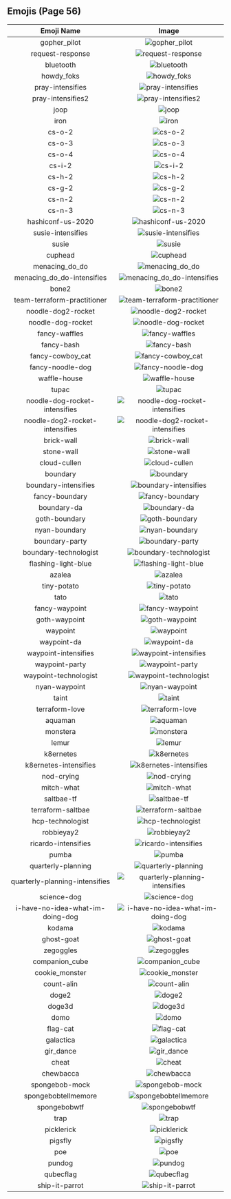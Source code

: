 
  ## Emojis (Page 56)
  |Emoji Name|Image|
  | :-: | :-: |
  |gopher_pilot| ![gopher_pilot](/output/gopher_pilot.png)|
  |request-response| ![request-response](/output/request-response.gif)|
  |bluetooth| ![bluetooth](/output/bluetooth.png)|
  |howdy_foks| ![howdy_foks](/output/howdy_foks.jpg)|
  |pray-intensifies| ![pray-intensifies](/output/pray-intensifies.gif)|
  |pray-intensifies2| ![pray-intensifies2](/output/pray-intensifies2.gif)|
  |joop| ![joop](/output/joop.jpg)|
  |iron| ![iron](/output/iron.png)|
  |cs-o-2| ![cs-o-2](/output/cs-o-2.png)|
  |cs-o-3| ![cs-o-3](/output/cs-o-3.png)|
  |cs-o-4| ![cs-o-4](/output/cs-o-4.png)|
  |cs-i-2| ![cs-i-2](/output/cs-i-2.png)|
  |cs-h-2| ![cs-h-2](/output/cs-h-2.png)|
  |cs-g-2| ![cs-g-2](/output/cs-g-2.png)|
  |cs-n-2| ![cs-n-2](/output/cs-n-2.png)|
  |cs-n-3| ![cs-n-3](/output/cs-n-3.png)|
  |hashiconf-us-2020| ![hashiconf-us-2020](/output/hashiconf-us-2020.jpg)|
  |susie-intensifies| ![susie-intensifies](/output/susie-intensifies.gif)|
  |susie| ![susie](/output/susie.png)|
  |cuphead| ![cuphead](/output/cuphead.gif)|
  |menacing_do_do| ![menacing_do_do](/output/menacing_do_do.png)|
  |menacing_do_do-intensifies| ![menacing_do_do-intensifies](/output/menacing_do_do-intensifies.gif)|
  |bone2| ![bone2](/output/bone2.png)|
  |team-terraform-practitioner| ![team-terraform-practitioner](/output/team-terraform-practitioner.gif)|
  |noodle-dog2-rocket| ![noodle-dog2-rocket](/output/noodle-dog2-rocket.png)|
  |noodle-dog-rocket| ![noodle-dog-rocket](/output/noodle-dog-rocket.png)|
  |fancy-waffles| ![fancy-waffles](/output/fancy-waffles.png)|
  |fancy-bash| ![fancy-bash](/output/fancy-bash.png)|
  |fancy-cowboy_cat| ![fancy-cowboy_cat](/output/fancy-cowboy_cat.png)|
  |fancy-noodle-dog| ![fancy-noodle-dog](/output/fancy-noodle-dog.png)|
  |waffle-house| ![waffle-house](/output/waffle-house.gif)|
  |tupac| ![tupac](/output/tupac.jpg)|
  |noodle-dog-rocket-intensifies| ![noodle-dog-rocket-intensifies](/output/noodle-dog-rocket-intensifies.gif)|
  |noodle-dog2-rocket-intensifies| ![noodle-dog2-rocket-intensifies](/output/noodle-dog2-rocket-intensifies.gif)|
  |brick-wall| ![brick-wall](/output/brick-wall.png)|
  |stone-wall| ![stone-wall](/output/stone-wall.png)|
  |cloud-cullen| ![cloud-cullen](/output/cloud-cullen.png)|
  |boundary| ![boundary](/output/boundary.png)|
  |boundary-intensifies| ![boundary-intensifies](/output/boundary-intensifies.gif)|
  |fancy-boundary| ![fancy-boundary](/output/fancy-boundary.png)|
  |boundary-da| ![boundary-da](/output/boundary-da.png)|
  |goth-boundary| ![goth-boundary](/output/goth-boundary.png)|
  |nyan-boundary| ![nyan-boundary](/output/nyan-boundary.gif)|
  |boundary-party| ![boundary-party](/output/boundary-party.gif)|
  |boundary-technologist| ![boundary-technologist](/output/boundary-technologist.png)|
  |flashing-light-blue| ![flashing-light-blue](/output/flashing-light-blue.gif)|
  |azalea| ![azalea](/output/azalea.png)|
  |tiny-potato| ![tiny-potato](/output/tiny-potato.jpg)|
  |tato| ![tato](/output/tato)|
  |fancy-waypoint| ![fancy-waypoint](/output/fancy-waypoint.png)|
  |goth-waypoint| ![goth-waypoint](/output/goth-waypoint.png)|
  |waypoint| ![waypoint](/output/waypoint.png)|
  |waypoint-da| ![waypoint-da](/output/waypoint-da.png)|
  |waypoint-intensifies| ![waypoint-intensifies](/output/waypoint-intensifies.gif)|
  |waypoint-party| ![waypoint-party](/output/waypoint-party.gif)|
  |waypoint-technologist| ![waypoint-technologist](/output/waypoint-technologist.png)|
  |nyan-waypoint| ![nyan-waypoint](/output/nyan-waypoint.gif)|
  |taint| ![taint](/output/taint.png)|
  |terraform-love| ![terraform-love](/output/terraform-love.png)|
  |aquaman| ![aquaman](/output/aquaman.png)|
  |monstera| ![monstera](/output/monstera.png)|
  |lemur| ![lemur](/output/lemur.png)|
  |k8ernetes| ![k8ernetes](/output/k8ernetes.png)|
  |k8ernetes-intensifies| ![k8ernetes-intensifies](/output/k8ernetes-intensifies.gif)|
  |nod-crying| ![nod-crying](/output/nod-crying.gif)|
  |mitch-what| ![mitch-what](/output/mitch-what.png)|
  |saltbae-tf| ![saltbae-tf](/output/saltbae-tf.gif)|
  |terraform-saltbae| ![terraform-saltbae](/output/terraform-saltbae)|
  |hcp-technologist| ![hcp-technologist](/output/hcp-technologist.png)|
  |robbieyay2| ![robbieyay2](/output/robbieyay2.gif)|
  |ricardo-intensifies| ![ricardo-intensifies](/output/ricardo-intensifies.gif)|
  |pumba| ![pumba](/output/pumba.png)|
  |quarterly-planning| ![quarterly-planning](/output/quarterly-planning.jpg)|
  |quarterly-planning-intensifies| ![quarterly-planning-intensifies](/output/quarterly-planning-intensifies.gif)|
  |science-dog| ![science-dog](/output/science-dog)|
  |i-have-no-idea-what-im-doing-dog| ![i-have-no-idea-what-im-doing-dog](/output/i-have-no-idea-what-im-doing-dog)|
  |kodama| ![kodama](/output/kodama.gif)|
  |ghost-goat| ![ghost-goat](/output/ghost-goat.png)|
  |zegoggles| ![zegoggles](/output/zegoggles.png)|
  |companion_cube| ![companion_cube](/output/companion_cube.png)|
  |cookie_monster| ![cookie_monster](/output/cookie_monster.png)|
  |count-alin| ![count-alin](/output/count-alin.png)|
  |doge2| ![doge2](/output/doge2.png)|
  |doge3d| ![doge3d](/output/doge3d.gif)|
  |domo| ![domo](/output/domo.png)|
  |flag-cat| ![flag-cat](/output/flag-cat.png)|
  |galactica| ![galactica](/output/galactica.png)|
  |gir_dance| ![gir_dance](/output/gir_dance.gif)|
  |cheat| ![cheat](/output/cheat.png)|
  |chewbacca| ![chewbacca](/output/chewbacca.png)|
  |spongebob-mock| ![spongebob-mock](/output/spongebob-mock.png)|
  |spongebobtellmemore| ![spongebobtellmemore](/output/spongebobtellmemore.jpg)|
  |spongebobwtf| ![spongebobwtf](/output/spongebobwtf.jpg)|
  |trap| ![trap](/output/trap.png)|
  |picklerick| ![picklerick](/output/picklerick.png)|
  |pigsfly| ![pigsfly](/output/pigsfly.jpg)|
  |poe| ![poe](/output/poe.png)|
  |pundog| ![pundog](/output/pundog.png)|
  |qubecflag| ![qubecflag](/output/qubecflag.png)|
  |ship-it-parrot| ![ship-it-parrot](/output/ship-it-parrot.gif)|
  